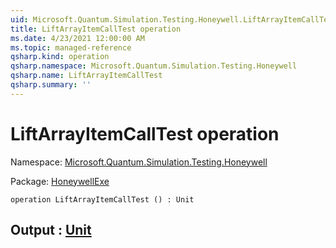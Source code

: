 ```yaml
---
uid: Microsoft.Quantum.Simulation.Testing.Honeywell.LiftArrayItemCallTest
title: LiftArrayItemCallTest operation
ms.date: 4/23/2021 12:00:00 AM
ms.topic: managed-reference
qsharp.kind: operation
qsharp.namespace: Microsoft.Quantum.Simulation.Testing.Honeywell
qsharp.name: LiftArrayItemCallTest
qsharp.summary: ''
---
```


# LiftArrayItemCallTest operation

Namespace: [Microsoft.Quantum.Simulation.Testing.Honeywell](xref:Microsoft.Quantum.Simulation.Testing.Honeywell)

Package: [HoneywellExe](https://nuget.org/packages/HoneywellExe)




```qsharp
operation LiftArrayItemCallTest () : Unit
```


## Output : [Unit](xref:microsoft.quantum.qsharp.valueliterals#unit-literal)

